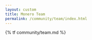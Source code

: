 ```yaml
---
layout: custom
title: Monero Team
permalink: /community/team/index.html
---
```

{% tf community/team.md %}